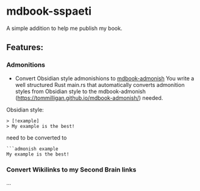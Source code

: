 
# mdbook-sspaeti
A simple addition to help me publish my book.

## Features:

### Admonitions
- Convert Obsidian style admonishions to [mdbook-admonish](https://tommilligan.github.io/mdbook-admonish/)
You write a well structured Rust main.rs that automatically converts admonition styles from Obsidian style to the mdbook-admonish (https://tommilligan.github.io/mdbook-admonish/) needed.

Obsidian style:
```
> [!example] 
> My example is the best!
```

need to be converted to 
```
```admonish example
My example is the best!
```

### Convert Wikilinks to my Second Brain links
...

